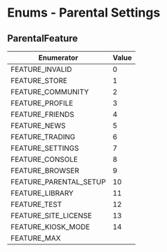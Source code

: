 # Enums - Parental Settings

## ParentalFeature

Enumerator | Value
---------- | -----
FEATURE_INVALID | 0
FEATURE_STORE | 1
FEATURE_COMMUNITY | 2
FEATURE_PROFILE | 3
FEATURE_FRIENDS | 4
FEATURE_NEWS | 5
FEATURE_TRADING | 6
FEATURE_SETTINGS | 7
FEATURE_CONSOLE | 8
FEATURE_BROWSER | 9
FEATURE_PARENTAL_SETUP | 10
FEATURE_LIBRARY | 11
FEATURE_TEST | 12
FEATURE_SITE_LICENSE | 13
FEATURE_KIOSK_MODE | 14
FEATURE_MAX | 